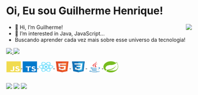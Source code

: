 <h1 align="left">Oi, Eu sou Guilherme Henrique!</h1>
<img align="right" height="500em" src="https://raw.githubusercontent.com/gist/guilhermehenriquelima/ecc4167a6e1d5f09b249f0cd3493ff21/raw/721bcc1253fa23a6fcacfe2a280d6a6ee10b3ab9/githubcard.svg"> 

- 👋 Hi, I’m Guilherme!
- 👀 I’m interested in Java, JavaScript...
- Buscando aprender cada vez mais sobre esse universo da tecnologia!
  

<!---
guilhermehenriquelima/guilhermehenriquelima is a ✨ special ✨ repository because its `README.md` (this file) appears on your GitHub profile.
You can click the Preview link to take a look at your changes.
--->

<div>
  <a href="https://github.com/guilhermehenriquelima">
  <img height="160em" src="https://github-readme-stats.vercel.app/api?username=guilhermehenriquelima&show_icons=true&theme=dark"/>
  <img height="160em" src="https://github-readme-stats.vercel.app/api/top-langs/?username=guilhermehenriquelima&layout=compact&langs_count=16&theme=dark"/>
</div>

<div style="display: inline_block"><br>
  <img align="center" alt="Rafa-Js" height="30" width="40" src="https://raw.githubusercontent.com/devicons/devicon/master/icons/javascript/javascript-plain.svg">
  <img align="center" alt="Rafa-Ts" height="30" width="40" src="https://raw.githubusercontent.com/devicons/devicon/master/icons/typescript/typescript-plain.svg">
  <img align="center" alt="Rafa-React" height="30" width="40" src="https://raw.githubusercontent.com/devicons/devicon/master/icons/react/react-original.svg">
  <img align="center" alt="Rafa-HTML" height="30" width="40" src="https://raw.githubusercontent.com/devicons/devicon/master/icons/html5/html5-original.svg">
  <img align="center" alt="Rafa-CSS" height="30" width="40" src="https://raw.githubusercontent.com/devicons/devicon/master/icons/css3/css3-original.svg">
  <img align="center" alt="Rafa-Python" height="30" width="40" src="https://raw.githubusercontent.com/devicons/devicon/master/icons/java/java-original.svg">
  <img align="center" alt="Rafa-Csharp" height="30" width="40" src="https://raw.githubusercontent.com/devicons/devicon/master/icons/spring/spring-original.svg">
</div>

  ##
 
<div> 
  <a href = "mailto:guilhermehenriquelima02@gmail.com"><img src="https://img.shields.io/badge/-Gmail-%23333?style=for-the-badge&logo=gmail&logoColor=white" target="_blank"></a>
  <a href="https://www.linkedin.com/in/guilhermehenrique-lima/" target="_blank"><img src="https://img.shields.io/badge/-LinkedIn-%230077B5?style=for-the-badge&logo=linkedin&logoColor=white" target="_blank"></a> 
  <a href="https://instagram.com/guilherme_code" target="_blank"><img src="https://img.shields.io/badge/-Instagram-%23E4405F?style=for-the-badge&logo=instagram&logoColor=white" target="_blank"></a>
</div>
